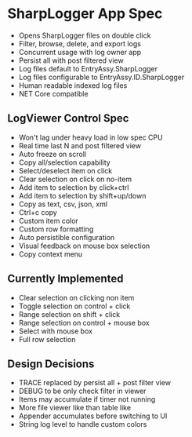 # SharpLogger App Spec

* Opens SharpLogger files on double click
* Filter, browse, delete, and export logs
* Concurrent usage with log owner app
* Persist all with post filtered view
* Log files default to EntryAssy.SharpLogger
* Log files configurable to EntryAssy.ID.SharpLogger
* Human readable indexed log files
* NET Core compatible

## LogViewer Control Spec

* Won't lag under heavy load in low spec CPU
* Real time last N and post filtered view 
* Auto freeze on scroll
* Copy all/selection capability
* Select/deselect item on click
* Clear selection on click on no-item
* Add item to selection by click+ctrl
* Add item to selection by shift+up/down
* Copy as text, csv, json, xml
* Ctrl+c copy
* Custom item color 
* Custom row formatting
* Auto persistible configuration
* Visual feedback on mouse box selection
* Copy context menu

## Currently Implemented

 * Clear selection on clicking non item
 * Toggle selection on control + click
 * Range selection on shift + click
 * Range selection on control + mouse box
 * Select with mouse box
 * Full row selection

## Design Decisions

 * TRACE replaced by persist all + post filter view
 * DEBUG to be only check filter in viewer
 * Items may accumulate if timer not running
 * More file viewer like than table like
 * Appender accumulates before switching to UI
 * String log level to handle custom colors

